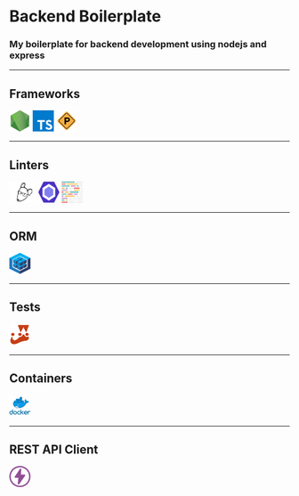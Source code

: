 # Backend Boilerplate
### My boilerplate for backend development using nodejs and express

---
## Frameworks
<img height=38 width=38 src="images/nodejs.png" alt="Node.js" title="Node.js" />
<img height=38 width=38 src="images/typescript.png" alt="Typescript" title="Typescript" />
<img height=38 width=38 src="images/prepush.svg" alt="Prepush" title="Prepush" />

---
## Linters
<img height=38 width=48 src="images/editor-config.png" alt="Editor Config" title="Editor Config" />
<img height=38 width=38 src="images/eslint.png" alt="Eslint" title="Eslint" />
<img height=38 width=38 src="images/prettier.png" alt="Prettier" title="Prettier" />

---
## ORM
<img height=38 width=38 src="images/sequelize.png" alt="Sequelize" title="Sequelize" />

---
## Tests
<img height=38 width=38 src="images/jest.png" alt="Jest" title="Jest" />

---
## Containers
<img height=38 width=38 src="images/docker.png" alt="Docker" title="Docker" />

---
## REST API Client
<img height=38 width=38 src="images/thunder-client.png" alt="Thunder Client" title="Thunder Client" />
